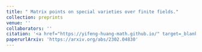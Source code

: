 ```yaml
---
title: " Matrix points on special varieties over finite fields."
collection: preprints
venue: ''
collaborators: ''
citation: '<a href="https://yifeng-huang-math.github.io/" target=_blank>Huang Y.</a>, <a href="https://uva.theopenscholar.com/ken-ono/" target=_blank>Ono K.</a>, Saad H., Contemporary Mathematics, American Mathematical Society. 2025;818:181–196.'
paperurlArxiv: 'https://arxiv.org/abs/2302.04830'
---
```

